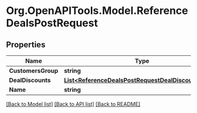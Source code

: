 # Org.OpenAPITools.Model.ReferenceDealsPostRequest

## Properties

Name | Type | Description | Notes
------------ | ------------- | ------------- | -------------
**CustomersGroup** | **string** |  | [optional] 
**DealDiscounts** | [**List&lt;ReferenceDealsPostRequestDealDiscountsInner&gt;**](ReferenceDealsPostRequestDealDiscountsInner.md) |  | [optional] 
**Name** | **string** |  | [optional] 

[[Back to Model list]](../README.md#documentation-for-models) [[Back to API list]](../README.md#documentation-for-api-endpoints) [[Back to README]](../README.md)


